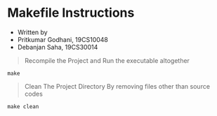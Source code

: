 # Makefile Instructions

-   Written by
-   Pritkumar Godhani, 19CS10048
-   Debanjan Saha, 19CS30014

> Recompile the Project and Run the executable altogether

```
make
```

> Clean The Project Directory By removing files other than source codes

```
make clean
```
